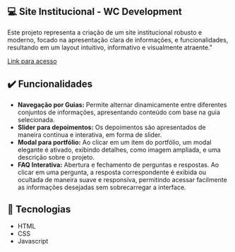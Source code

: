 ## 💻 Site Institucional - WC Development
Este projeto representa a criação de um site institucional robusto e moderno, focado na apresentação clara de informações, e funcionalidades, resultando em um layout intuitivo, informativo e visualmente atraente."
<br>

[Link para acesso](https://lucasmrdeveloper.github.io/WCDevelopment/)

## ✔️ Funcionalidades
- **Navegação por Guias:** Permite alternar dinamicamente entre diferentes conjuntos de informações, apresentando conteúdo com base na guia selecionada.
- **Slider para depoimentos:** Os depoimentos são apresentados de maneira contínua e interativa, em forma de slider.
- **Modal para portfólio:**  Ao clicar em um item do portfólio, um modal elegante é ativado, exibindo detalhes, como imagem ampliada, e uma descrição sobre o projeto.
- **FAQ Interativa:** Abertura e fechamento de perguntas e respostas. Ao clicar em uma pergunta, a resposta correspondente é exibida ou ocultada de maneira suave e responsiva, permitindo acessar facilmente as informações desejadas sem sobrecarregar a interface.

## 🚀 Tecnologias
* HTML
* CSS
* Javascript
